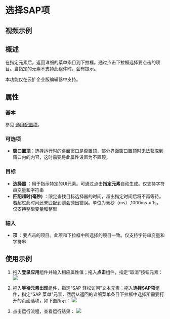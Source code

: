 # 选择SAP项

## 视频示例

## 概述

在指定元素后，返回详细的菜单条目到下拉框。通过点击下拉框选择要点击的项目。当指定的元素不支持此组件时，会有提示。

本功能仅在云扩企业版编辑器中支持。

## 属性

### 基本

参见 [通用配置项](../Appendix/CommonConfigurationItems.md)。

### 可选项

- **窗口置顶**：选择运行时的桌面窗口是否置顶，部分界面窗口置顶时无法获取到窗口内的内容，这时需要将此属性设置为不置顶。

### 目标

- **[选择器](../../Appendix/Selector.md?_v=v2020.4)** ：用于指示特定的UI元素。可通过点击**指定元素**自动生成。仅支持字符串变量和字符串
- **匹配超时(毫秒)** ：限定查找目标选择器的时间，超出指定时间后将不再等待。若超过此时间还未匹配到则会抛出错误。单位为毫秒（ms）,1000ms = 1s。仅支持整型变量和整型

### 输入

- **项** ：要点击的项目。此项和下拉框中所选择的项目一致。仅支持字符串变量和字符串

## 使用示例

1. 拖入**登录应用**组件并输入相应属性值；拖入**点击**组件，指定“取消”按钮元素：
![](https://docimages.blob.core.chinacloudapi.cn/images/Activities/sapSelectItem-1.png)

2. 拖入**等待元素出现**组件，指定“SAP 轻松访问”文本元素；拖入**选择SAP项**组件，指定“SAP 菜单”元素，然后从返回的详细菜单条目下拉框中选择所需要打开的页面选项，如下图所示：
![](https://docimages.blob.core.chinacloudapi.cn/images/Activities/sapSelectItem-2.png)

3. 点击运行流程，查看运行结果：
![](https://docimages.blob.core.chinacloudapi.cn/images/Activities/sapSelectItem-3.png)

